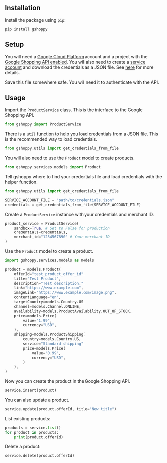 ## Installation

Install the package using `pip`:

`pip install gshoppy`

## Setup

You will need a [Google Cloud Platform](https://cloud.google.com/cloud-console) account and a project with the [Google Shopping API enabled](https://cloud.google.com/endpoints/docs/openapi/enable-api).
You will also need to create a [service account](https://developers.google.com/identity/protocols/oauth2/service-account) and download the credentials as a JSON file.
See [here](https://developers.google.com/shopping-content/guides/how-tos/service-accounts) for more details.

Save this file somewhere safe. You will need it to authenticate with the API.

## Usage

Import the `ProductService` class. This is the interface to the Google Shopping API.
```python
from gshoppy import ProductService
```

There is a `util` function to help you load credentials from a JSON file. This is the recommended way to load credentials.
```python
from gshoppy.utils import get_credentials_from_file
```

You will also need to use the `Product` model to create products.
```python
from gshoppy.services.models import Product
```

Tell gshoppy where to find your credentials file and load credentials with the helper function.
```python
from gshoppy.utils import get_credentials_from_file

SERVICE_ACCOUNT_FILE = "path/to/credentials.json"
credentials = get_credentials_from_file(SERVICE_ACCOUNT_FILE)
```

Create a `ProductService` instance with your credentials and merchant ID.
```python
product_service = ProductService(
    sandbox=True, # Set to False for production
    credentials=credentials,
    merchant_id="1234567890" # Your merchant ID
)
```

Use the `Product` model to create a product.
```python
import gshoppy.services.models as models

product = models.Product(
    offerId="test_product_offer_id",
    title="Test Product",
    description="Test description.",
    link="https://www.example.com",
    imageLink="https://www.example.com/image.png",
    contentLanguage="en",
    targetCountry=models.Country.US,
    channel=models.Channel.ONLINE,
    availability=models.ProductAvailability.OUT_OF_STOCK,
    price=models.Price(
        value="1.99",
        currency="USD",
    ),
    shipping=models.ProductShipping(
        country=models.Country.US,
        service="Standard shipping",
        price=models.Price(
            value="0.99",
            currency="USD",
        )
    ),
)
```

Now you can create the product in the Google Shopping API.
```python
service.insert(product)
```

You can also update a product.
```python
service.update(product.offerId, title="New title")
```

List existing products:
```python
products = service.list()
for product in products:
    print(product.offerId)
```

Delete a product:
```python
service.delete(product.offerId)
```
